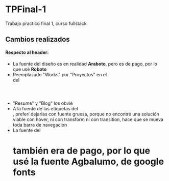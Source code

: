 # TPFinal-1
 Trabajo practico final 1, curso fullstack


## Cambios realizados

#### Respecto al header:
- La fuente del diseño es en realidad **Araboto**, pero es de pago, por lo que usé __Roboto__
- Reemplazado "Works" por "Proyectos" en el <nav> del <header>
- "Resume" y "Blog" los obvié
- A la fuente de las etiquetas <a> del <nav>, preferí dejarlas con fuente gruesa, porque no encontré una solución viable con hover, ni con transform ni con transition, hace que se mueva toda barra de navegacion
- La fuente del <h1> también era de pago, por lo que usé la fuente __Agbalumo__, de google fonts